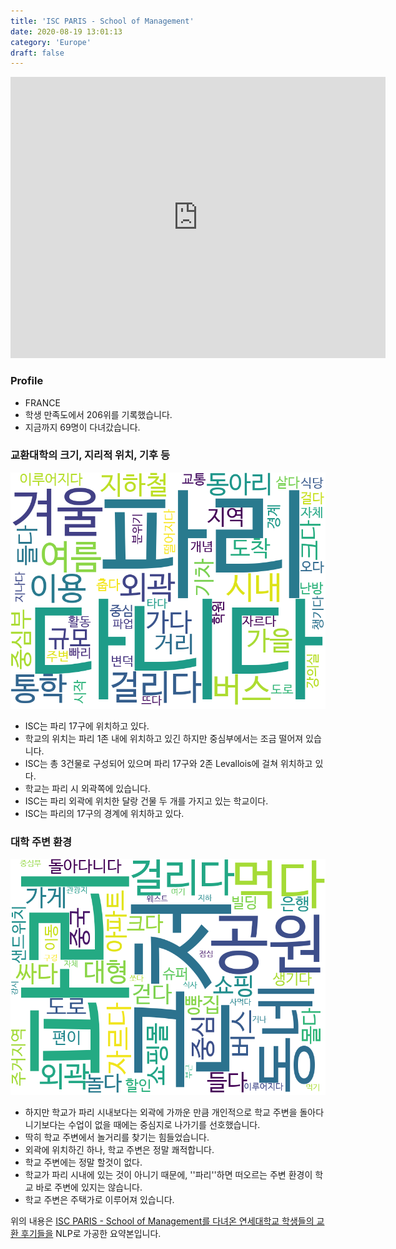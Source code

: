 ```yaml
---
title: 'ISC PARIS - School of Management'
date: 2020-08-19 13:01:13
category: 'Europe'
draft: false
---
```


<iframe
width="600"
height="450"
frameborder="0" style="border:0"
src="https://www.google.com/maps/embed/v1/place?key=AIzaSyC9e1AME-pVmWC4hBpFdu5S4dKzyepa3HQ&q=ISC+PARIS+-+School+of+Management&center=48.8926991,2.3010645&zoom=14" allowfullscreen>
</iframe>

### Profile

* FRANCE
* 학생 만족도에서 206위를 기록했습니다.
* 지금까지 69명이 다녀갔습니다. 

### 교환대학의 크기, 지리적 위치, 기후 등

![gen_info-WordCloud](../univ_wordclouds_okt/gen_info/FR000010_gen_info_okt.png)

* ISC는 파리 17구에 위치하고 있다.
* 학교의 위치는 파리 1존 내에 위치하고 있긴 하지만 중심부에서는 조금 떨어져 있습니다.
* ISC는 총 3건물로 구성되어 있으며 파리 17구와 2존 Levallois에 걸쳐 위치하고 있다.
* 학교는 파리 시 외곽쪽에 있습니다.
* ISC는 파리 외곽에 위치한 달랑 건물 두 개를 가지고 있는 학교이다.
* ISC는 파리의 17구의 경계에 위치하고 있다.


### 대학 주변 환경

![env_info-WordCloud](../univ_wordclouds_okt/env_info/FR000010_env_info_okt.png)

* 하지만 학교가 파리 시내보다는 외곽에 가까운 만큼 개인적으로 학교 주변을 돌아다니기보다는 수업이 없을 때에는 중심지로 나가기를 선호했습니다.
* 딱히 학교 주변에서 놀거리를 찾기는 힘들었습니다.
* 외곽에 위치하긴 하나, 학교 주변은 정말 쾌적합니다.
* 학교 주변에는 정말 할것이 없다.
* 학교가 파리 시내에 있는 것이 아니기 때문에, ''파리''하면 떠오르는 주변 환경이 학교 바로 주변에 있지는 않습니다.
* 학교 주변은 주택가로 이루어져 있습니다.


위의 내용은 [ISC PARIS - School of Management를 다녀온 연세대학교 학생들의 교환 후기들을](http://oia.yonsei.ac.kr/partner/expReport.asp?ucode=FR000010&bgbn=A) NLP로 가공한 요약본입니다. 
